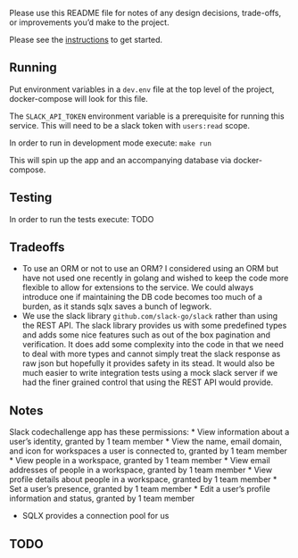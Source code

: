 Please use this README file for notes of any design decisions, trade-offs, or improvements you’d make to the project.

Please see the [instructions](INSTRUCTIONS.md) to get started.

## Running
Put environment variables in a `dev.env` file at the top level of the project,
docker-compose will look for this file.

The `SLACK_API_TOKEN` environment variable is a prerequisite for running
this service. This will need to be a slack token with `users:read` scope.

In order to run in development mode execute:
`make run`

This will spin up the app and an accompanying database via docker-compose.

## Testing
In order to run the tests execute:
TODO

## Tradeoffs
* To use an ORM or not to use an ORM? I considered using an ORM but have not
used one recently in golang and wished to keep the code more flexible to allow
for extensions to the service. We could always introduce one if maintaining the
DB code becomes too much of a burden, as it stands sqlx saves a bunch of legwork.
* We use the slack library `github.com/slack-go/slack` rather than using the REST
API. The slack library provides us with some predefined types and adds some nice
features such as out of the box pagination and verification. It does add some
complexity into the code in that we need to deal with more types and cannot simply
treat the slack response as raw json but hopefully it provides safety in its stead.
It would also be much easier to write integration tests using a mock slack server
if we had the finer grained control that using the REST API would provide.

## Notes
Slack codechallenge app has these permissions:
    * View information about a user’s identity, granted by 1 team member
    * View the name, email domain, and icon for workspaces a user is connected to, granted by 1 team member
    * View people in a workspace, granted by 1 team member
    * View email addresses of people in a workspace, granted by 1 team member
    * View profile details about people in a workspace, granted by 1 team member
    * Set a user’s presence, granted by 1 team member
    * Edit a user’s profile information and status, granted by 1 team member
* SQLX provides a connection pool for us

## TODO
